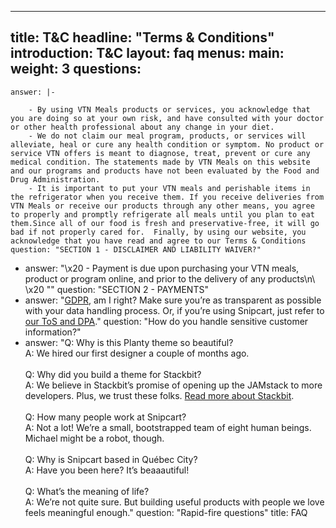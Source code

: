 --- 
title: T&C
headline: "Terms & Conditions"
introduction: T&C
layout: faq
menus: 
  main: 
    weight: 3
questions: 
  - 
    answer: |-
        
        - By using VTN Meals products or services, you acknowledge that you are doing so at your own risk, and have consulted with your doctor or other health professional about any change in your diet.
        - We do not claim our meal program, products, or services will alleviate, heal or cure any health condition or symptom. No product or service VTN offers is meant to diagnose, treat, prevent or cure any medical condition. The statements made by VTN Meals on this website and our programs and products have not been evaluated by the Food and Drug Administration.
        - It is important to put your VTN meals and perishable items in the refrigerator when you receive them. If you receive deliveries from VTN Meals or receive our products through any other means, you agree to properly and promptly refrigerate all meals until you plan to eat them.Since all of our food is fresh and preservative-free, it will go bad if not properly cared for.  Finally, by using our website, you acknowledge that you have read and agree to our Terms & Conditions
    question: "SECTION 1 - DISCLAIMER AND LIABILITY WAIVER?"
  - 
    answer: "\\x20 - Payment is due upon purchasing your VTN meals, product or program online, and prior to the delivery of any products\\n\\ \\x20 \""
    question: "SECTION 2 - PAYMENTS"
  - 
    answer: "[GDPR](https://media3.giphy.com/media/1FMaabePDEfgk/giphy.gif?cid=790b76115d1fc3ed7656643632f4131f&rid=giphy.gif), am I right? Make sure you’re as transparent as possible with your data handling process. Or, if you’re using Snipcart, just refer to [our ToS and DPA](http://bit.ly/2YJwlyt)."
    question: "How do you handle sensitive customer information?"
  - 
    answer: "Q: Why is this Planty theme so beautiful? <br /> A: We hired our first designer a couple of months ago. <br /><br /> Q: Why did you build a theme for Stackbit? <br /> A: We believe in Stackbit’s promise of opening up the JAMstack to more developers. Plus, we trust these folks. [Read more about Stackbit](http://bit.ly/2YAvGix). <br /><br /> Q: How many people work at Snipcart? <br /> A: Not a lot! We’re a small, bootstrapped team of eight human beings. Michael might be a robot, though. <br /><br /> Q: Why is Snipcart based in Québec City? <br /> A: Have you been here? It’s beaaautiful! <br /><br /> Q: What’s the meaning of life? <br /> A: We’re not quite sure. But building useful products with people we love feels meaningful enough."
    question: "Rapid-fire questions"
title: FAQ
